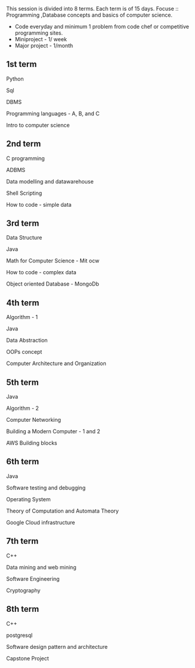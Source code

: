 This session is divided into 8 terms. Each term is of 15 days.
Focuse :: Programming ,Database concepts and basics of computer science.

* Code everyday and minimum 1 problem from code chef or competitive programming sites.
* Miniproject - 1/ week
* Major project - 1/month

## 1st term
Python

Sql

DBMS

Programming languages - A, B, and C

Intro to computer science

## 2nd term

C programming

ADBMS

Data modelling and datawarehouse

Shell Scripting

How to code - simple data

## 3rd term

Data Structure

Java

Math for Computer Science - Mit ocw

How to code - complex data

Object oriented Database - MongoDb

## 4th term

Algorithm - 1

Java

Data Abstraction

OOPs concept

Computer Architecture and Organization

## 5th term

Java

Algorithm - 2

Computer Networking

Building a Modern Computer - 1 and 2 

AWS Building blocks

## 6th term

Java

Software testing and debugging

Operating System

Theory of Computation and Automata Theory

Google Cloud infrastructure

## 7th term

C++

Data mining and web mining

Software Engineering

Cryptography

## 8th term

C++

postgresql

Software design pattern and architecture

Capstone Project
